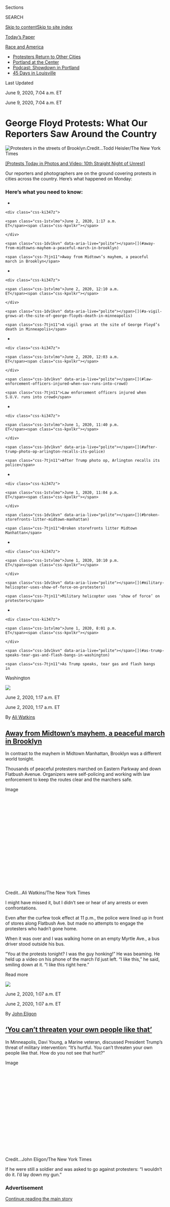 <div id="app">

<div>

<div>

<div>

<div class="NYTAppHideMasthead css-ri3gv3 e1suatyy0">

<div class="section css-ui9rw0 e1suatyy2">

<div class="css-eph4ug er09x8g0">

<div class="css-6n7j50">

</div>

<span class="css-1dv1kvn">Sections</span>

<div class="css-10488qs">

<span class="css-1dv1kvn">SEARCH</span>

</div>

[Skip to content](#site-content)[Skip to site
index](#site-index)

</div>

<div class="css-10698na e1huz5gh0">

</div>

</div>

<div id="masthead-bar-one" class="section hasLinks css-15hmgas e1csuq9d3">

<div class="css-uqyvli e1csuq9d0">

</div>

<div class="css-1uqjmks e1csuq9d1">

</div>

<div class="css-9e9ivx">

[](https://myaccount.nytimes.com/auth/login?response_type=cookie&client_id=vi)

</div>

<div class="css-1bvtpon e1csuq9d2">

[Today’s
Paper](https://www.nytimes.com/section/todayspaper)

</div>

</div>

</div>

</div>

<div data-aria-hidden="false">

<div id="site-content" data-role="main">

<div class="css-15bl40j">

<div id="styln-prism-menu-1590763508878" class="section interactive-content interactive-size-medium css-1ufzkuw" data-id="100000007163411">

<div class="css-17ih8de interactive-body" data-sourceid="100000007163411">

<div id="scroll-container" class="css-1gj85ro">

[<span class="styln-title-wrap"><span class="css-1pje3qr">Race
and</span><span class="css-1pje3qr">
America</span></span>](https://www.nytimes.com/news-event/george-floyd-protests-minneapolis-new-york-los-angeles)

  - [Protesters Return to Other
    Cities](https://www.nytimes.com/2020/07/26/us/protests-portland-seattle-trump.html)
  - [Portland at the
    Center](https://www.nytimes.com/2020/07/24/us/portland-oregon-protests-white-race.html)
  - [Podcast: Showdown in
    Portland](https://www.nytimes.com/2020/07/23/podcasts/the-daily/portland-protests.html)
  - [45 Days in
    Louisville](https://www.nytimes.com/interactive/2020/07/16/us/black-lives-matter-protests-louisville-breonna-taylor.html)

</div>

</div>

</div>

</div>

<div class="css-mj09ha">

<span>Last Updated <span class="css-vxcmzt"></span></span>

<div class="css-ki347z">

<span class="css-1656jku">June 9, 2020, 7:04 a.m.
ET</span><span class="css-xwx5dt"></span>

</div>

<span class="css-1dv1kvn" data-aria-live="polite">June 9, 2020, 7:04
a.m. ET</span>

</div>

<div class="css-ftdtgk">

<div class="css-1vkm6nb ehdk2mb0">

# George Floyd Protests: What Our Reporters Saw Around the Country

</div>

![<span class="css-16f3y1r e13ogyst0" data-aria-hidden="true">Protesters
in the streets of
Brooklyn.</span><span class="css-cnj6d5 e1z0qqy90" itemprop="copyrightHolder"><span class="css-1ly73wi e1tej78p0">Credit...</span><span>Todd
Heisler/The New York
Times</span></span>](https://static01.nyt.com/images/2020/07/01/nyregion/01blog-topNEW11/01blog-topNEW11-articleLarge.jpg?quality=75&auto=webp&disable=upscale)

[\[Protests Today in Photos and Video: 10th Straight Night of
Unrest\]](https://www.nytimes.com/live/2020/george-floyd-protests-photos-videos-06-04)

Our reporters and photographers are on the ground covering protests in
cities across the country. Here’s what happened on Monday:

</div>

<div id="feed-top" class="css-7pw99z">

</div>

### Here’s what you need to know:

  - 
    
    <div class="css-ki347z">
    
    <span class="css-1stvlmo">June 2, 2020, 1:17 a.m.
    ET</span><span class="css-kpxlkr"></span>
    
    </div>
    
    <span class="css-1dv1kvn" data-aria-live="polite"></span>[](#away-from-midtowns-mayhem-a-peaceful-march-in-brooklyn)
    
    <span class="css-7tjn11">Away from Midtown’s mayhem, a peaceful
    march in Brooklyn</span>

  - 
    
    <div class="css-ki347z">
    
    <span class="css-1stvlmo">June 2, 2020, 12:10 a.m.
    ET</span><span class="css-kpxlkr"></span>
    
    </div>
    
    <span class="css-1dv1kvn" data-aria-live="polite"></span>[](#a-vigil-grows-at-the-site-of-george-floyds-death-in-minneapolis)
    
    <span class="css-7tjn11">A vigil grows at the site of George Floyd’s
    death in Minneapolis</span>

  - 
    
    <div class="css-ki347z">
    
    <span class="css-1stvlmo">June 2, 2020, 12:03 a.m.
    ET</span><span class="css-kpxlkr"></span>
    
    </div>
    
    <span class="css-1dv1kvn" data-aria-live="polite"></span>[](#law-enforcement-officers-injured-when-suv-runs-into-crowd)
    
    <span class="css-7tjn11">Law enforcement officers injured when
    S.U.V. runs into crowd</span>

  - 
    
    <div class="css-ki347z">
    
    <span class="css-1stvlmo">June 1, 2020, 11:40 p.m.
    ET</span><span class="css-kpxlkr"></span>
    
    </div>
    
    <span class="css-1dv1kvn" data-aria-live="polite"></span>[](#after-trump-photo-op-arlington-recalls-its-police)
    
    <span class="css-7tjn11">After Trump photo op, Arlington recalls its
    police</span>

  - 
    
    <div class="css-ki347z">
    
    <span class="css-1stvlmo">June 1, 2020, 11:04 p.m.
    ET</span><span class="css-kpxlkr"></span>
    
    </div>
    
    <span class="css-1dv1kvn" data-aria-live="polite"></span>[](#broken-storefronts-litter-midtown-manhattan)
    
    <span class="css-7tjn11">Broken storefronts litter Midtown
    Manhattan</span>

  - 
    
    <div class="css-ki347z">
    
    <span class="css-1stvlmo">June 1, 2020, 10:10 p.m.
    ET</span><span class="css-kpxlkr"></span>
    
    </div>
    
    <span class="css-1dv1kvn" data-aria-live="polite"></span>[](#military-helicopter-uses-show-of-force-on-protesters)
    
    <span class="css-7tjn11">Military helicopter uses ‘show of force’ on
    protesters</span>

  - 
    
    <div class="css-ki347z">
    
    <span class="css-1stvlmo">June 1, 2020, 8:01 p.m.
    ET</span><span class="css-kpxlkr"></span>
    
    </div>
    
    <span class="css-1dv1kvn" data-aria-live="polite"></span>[](#as-trump-speaks-tear-gas-and-flash-bangs-in-washington)
    
    <span class="css-7tjn11">As Trump speaks, tear gas and flash bangs
    in
Washington</span>

<div class="live-blog-post css-1kiesrm" data-test-id="live-blog-post" data-source-id="100000007168996">

<div id="away-from-midtowns-mayhem-a-peaceful-march-in-brooklyn" class="css-608m5d">

</div>

<div class="css-j3uhc5">

<div class="css-9n2jq3">

[![](https://static01.nyt.com/images/2019/02/20/multimedia/author-ali-watkins/author-ali-watkins-thumbLarge.png)](https://www.nytimes.com/by/ali-watkins)

<div class="css-10cqhhq">

<span class="css-xtl8uk"></span>

<div class="css-ki347z">

<span class="css-1656jku">June 2, 2020, 1:17 a.m.
ET</span><span class="css-xwx5dt"></span>

</div>

<span class="css-1dv1kvn" data-aria-live="polite">June 2, 2020, 1:17
a.m. ET</span>

By [<span class="css-1baulvz last-byline" itemprop="name">Ali
Watkins</span>](https://www.nytimes.com/by/ali-watkins)

</div>

</div>

<div>

## [Away from Midtown’s mayhem, a peaceful march in Brooklyn](#away-from-midtowns-mayhem-a-peaceful-march-in-brooklyn)

</div>

</div>

In contrast to the mayhem in Midtown Manhattan, Brooklyn was a different
world tonight.

Thousands of peaceful protesters marched on Eastern Parkway and down
Flatbush Avenue. Organizers were self-policing and working with law
enforcement to keep the routes clear and the marchers
safe.

<div class="css-1xdhyk6 erfvjey0">

<span class="css-1ly73wi e1tej78p0">Image</span>

<div class="css-zjzyr8">

<div data-testid="lazyimage-container" style="height:279.0444444444444px">

</div>

</div>

</div>

<span class="css-cnj6d5 e1z0qqy90" itemprop="copyrightHolder"><span class="css-1ly73wi e1tej78p0">Credit...</span><span>Ali
Watkins/The New York Times</span></span>

<div class="css-1dv1kvn">

I might have missed it, but I didn’t see or hear of any arrests or even
confrontations.

Even after the curfew took effect at 11 p.m., the police were lined up
in front of stores along Flatbush Ave. but made no attempts to engage
the protesters who hadn’t gone home.

When it was over and I was walking home on an empty Myrtle Ave., a bus
driver stood outside his bus.

“You at the protests tonight? I was the guy honking\!” He was beaming.
He held up a video on his phone of the march I’d just left. “I like
this,” he said, smiling down at it. “I like this right here.”

</div>

Read
more

</div>

<div class="live-blog-post css-1kiesrm" data-test-id="live-blog-post" data-source-id="100000007168987">

<div id="you-cant-threaten-your-own-people-like-that" class="css-608m5d">

</div>

<div class="css-j3uhc5">

<div class="css-9n2jq3">

[![](https://static01.nyt.com/images/2018/06/12/multimedia/author-john-eligon/author-john-eligon-thumbLarge.png)](https://www.nytimes.com/by/john-eligon)

<div class="css-10cqhhq">

<span class="css-xtl8uk"></span>

<div class="css-ki347z">

<span class="css-1656jku">June 2, 2020, 1:07 a.m.
ET</span><span class="css-xwx5dt"></span>

</div>

<span class="css-1dv1kvn" data-aria-live="polite">June 2, 2020, 1:07
a.m. ET</span>

By [<span class="css-1baulvz last-byline" itemprop="name">John
Eligon</span>](https://www.nytimes.com/by/john-eligon)

</div>

</div>

<div>

## [‘You can’t threaten your own people like that’](#you-cant-threaten-your-own-people-like-that)

</div>

</div>

In Minneapolis, Davi Young, a Marine veteran, discussed President
Trump’s threat of military intervention: “It’s hurtful. You can’t
threaten your own people like that. How do you not see that
hurt?”

<div class="css-1xdhyk6 erfvjey0">

<span class="css-1ly73wi e1tej78p0">Image</span>

<div class="css-zjzyr8">

<div data-testid="lazyimage-container" style="height:257.77777777777777px">

</div>

</div>

</div>

<span class="css-cnj6d5 e1z0qqy90" itemprop="copyrightHolder"><span class="css-1ly73wi e1tej78p0">Credit...</span><span>John
Eligon/The New York Times</span></span>

If he were still a soldier and was asked to go against protesters: “I
wouldn’t do it. I’d lay down my gun.”

</div>

<div id="ad-0" class="css-4dvyd6">

<div class="css-142l3g4">

### Advertisement

[Continue reading the main
story](#after-dfp-ad-mid1)

<div id="dfp-ad-mid1" class="ad dfp-ad-mid1-wrapper" style="text-align:center;height:100%;display:block">

</div>

<div id="after-dfp-ad-mid1">

</div>

</div>

</div>

<div class="live-blog-post css-1kiesrm" data-test-id="live-blog-post" data-source-id="100000007168952">

<div id="birmingham-dismantles-a-confederate-monument" class="css-608m5d">

</div>

<div class="css-j3uhc5">

<div class="css-9n2jq3">

<span class="css-13xl2ke">![](https://static01.nyt.com/images/icons/t_logo_291_black.png)</span>

<div class="css-10cqhhq">

<span class="css-xtl8uk"></span>

<div class="css-ki347z">

<span class="css-1656jku">June 2, 2020, 12:58 a.m.
ET</span><span class="css-xwx5dt"></span>

</div>

<span class="css-1dv1kvn" data-aria-live="polite">June 2, 2020, 12:58
a.m. ET</span>

By [<span class="css-1baulvz last-byline" itemprop="name">Audra D. S.
Burch</span>](https://www.nytimes.com/by/audra-d-s-burch)

</div>

</div>

<div>

## [Birmingham dismantles a Confederate monument](#birmingham-dismantles-a-confederate-monument)

</div>

</div>

As the sun set on an extraordinary day of civil unrest across America,
the mayor of Birmingham, Ala., ordered the removal of a contentious
Confederate statue from a public park.

One day after dozens of protesters targeted the statue, the 115-year-old
[Confederate Soldiers & Sailors
Monument](https://www.al.com/news/2020/06/the-history-of-birmingham-monuments-damaged-during-george-floyd-protest.html)
in Linn Park, defacing and chipping away at its base, the mayor said it
would be removed. A large crane arrived shortly before 8 p.m., in the
final hours of Jefferson Davis Day, the state holiday in Alabama
honoring the Confederate leader.

<div class="css-nj25e3">

> After 4 hours,
> [@aldotcom](https://twitter.com/aldotcom?ref_src=twsrc%5Etfw)’s
> livestream of the removal of a Confederate monument in downtown
> [\#BirminghamAl](https://twitter.com/hashtag/BirminghamAl?src=hash&ref_src=twsrc%5Etfw)
> timed out.
> [@IanHoppe](https://twitter.com/IanHoppe?ref_src=twsrc%5Etfw) had to
> start a second one. Here’s the link,
> [\#Alabama](https://twitter.com/hashtag/Alabama?src=hash&ref_src=twsrc%5Etfw),
> <https://t.co/lp4ynFmAoV>
> 
> — KellyAnnScott (@KellyAnnScott)
> [June 2, 2020](https://twitter.com/KellyAnnScott/status/1267683591959580673?ref_src=twsrc%5Etfw)

</div>

<div class="css-1dv1kvn">

The statue has been at the center of a legal fight between the city and
the state’s attorney general’s office, with the city wanting it removed
but ultimately losing the battle. Still, Randall Woodfin, the mayor of
the majority black city, approved the removal on Monday in defiance of
the Alabama Monuments Preservation Act, setting the stage for another
showdown.

[*Read more
»*](https://www.nytimes.com/2020/06/02/us/george-floyd-birmingham-confederate-statue.html)

</div>

Read
more

</div>

<div class="live-blog-post css-1kiesrm" data-test-id="live-blog-post" data-source-id="100000007168944">

<div id="in-chicago-a-peaceful-march-and-few-police" class="css-608m5d">

</div>

<div class="css-j3uhc5">

<div class="css-9n2jq3">

[![](https://static01.nyt.com/images/2018/11/09/multimedia/author-julie-bosman/author-julie-bosman-thumbLarge.png)](https://www.nytimes.com/by/julie-bosman)

<div class="css-10cqhhq">

<span class="css-xtl8uk"></span>

<div class="css-ki347z">

<span class="css-1656jku">June 2, 2020, 12:35 a.m.
ET</span><span class="css-xwx5dt"></span>

</div>

<span class="css-1dv1kvn" data-aria-live="polite">June 2, 2020, 12:35
a.m. ET</span>

By [<span class="css-1baulvz last-byline" itemprop="name">Julie
Bosman</span>](https://www.nytimes.com/by/julie-bosman)

</div>

</div>

<div>

## [In Chicago, a peaceful march and few police](#in-chicago-a-peaceful-march-and-few-police)

</div>

</div>

Hundreds of Chicagoans joined a march that zigzagged for miles
throughout the North Side, passing Wrigley Field and eventually taking
over Lake Shore Drive.

<div class="css-nj25e3">

> Protest in Chicago turns into Lake Shore Drive, as marchers walk
> south. Police presence extremely light.
> [pic.twitter.com/yr0xGUsni2](https://t.co/yr0xGUsni2)
> 
> — Julie Bosman (@juliebosman)
> [June 2, 2020](https://twitter.com/juliebosman/status/1267642028466339841?ref_src=twsrc%5Etfw)

</div>

As they chanted George Floyd’s name, the protesters were cheered on by
people who dangled signs out of their windows in a show of support.
Chicago police stayed mostly out of sight, guiding the crowd down empty
streets but keeping a low profile.

<div class="css-1dv1kvn">

A citywide curfew beginning at 9 p.m. remained in effect as Chicago
officials tried to contain disorder and looting that has occurred for
several days.

Many demonstrators had heard of the vow by President Trump earlier
Monday to deploy the military if necessary.

“It’s upsetting to see our president make threats against people
exercising their First Amendment rights,” said Will Rogosin, 20, a
student at DePaul University. “If we can’t protest peacefully, what can
we do?”

“It doesn’t solve anything,” saidi Farai Madondo, 20, also a student.
“You’re not giving us any options.”

</div>

Read
more

</div>

<div class="live-blog-post css-1kiesrm" data-test-id="live-blog-post" data-source-id="100000007168918">

<div id="a-vigil-grows-at-the-site-of-george-floyds-death-in-minneapolis" class="css-608m5d">

</div>

<div class="css-j3uhc5">

<div class="css-9n2jq3">

[![](https://static01.nyt.com/images/2019/03/01/multimedia/author-jeffrey-furticella/author-jeffrey-furticella-thumbLarge.png)](https://www.nytimes.com/by/jeffrey-furticella)

<div class="css-10cqhhq">

<span class="css-xtl8uk"></span>

<div class="css-ki347z">

<span class="css-1656jku">June 2, 2020, 12:10 a.m.
ET</span><span class="css-xwx5dt"></span>

</div>

<span class="css-1dv1kvn" data-aria-live="polite">June 2, 2020, 12:10
a.m. ET</span>

By [<span class="css-1baulvz last-byline" itemprop="name">Jeffrey
Furticella</span>](https://www.nytimes.com/by/jeffrey-furticella)

</div>

</div>

<div>

## [A vigil grows at the site of George Floyd’s death in Minneapolis](#a-vigil-grows-at-the-site-of-george-floyds-death-in-minneapolis)

</div>

</div>

<div class="css-1xdhyk6 erfvjey0">

<span class="css-1ly73wi e1tej78p0">Image</span>

<div class="css-zjzyr8">

<div data-testid="lazyimage-container" style="height:271.9555555555556px">

</div>

</div>

</div>

<span class="css-cnj6d5 e1z0qqy90" itemprop="copyrightHolder"><span class="css-1ly73wi e1tej78p0">Credit...</span><span>Lucas
Jackson/Reuters</span></span>

<div class="css-1xdhyk6 erfvjey0">

<span class="css-1ly73wi e1tej78p0">Image</span>

<div class="css-zjzyr8">

<div data-testid="lazyimage-container" style="height:257.77777777777777px">

</div>

</div>

</div>

<span class="css-cnj6d5 e1z0qqy90" itemprop="copyrightHolder"><span class="css-1ly73wi e1tej78p0">Credit...</span><span>Lucas
Jackson/Reuters</span></span>

</div>

<div id="ad-1" class="css-4dvyd6">

<div class="css-142l3g4">

### Advertisement

[Continue reading the main
story](#after-dfp-ad-mid2)

<div id="dfp-ad-mid2" class="ad dfp-ad-mid2-wrapper" style="text-align:center;height:100%;display:block">

</div>

<div id="after-dfp-ad-mid2">

</div>

</div>

</div>

<div class="live-blog-post css-1kiesrm" data-test-id="live-blog-post" data-source-id="100000007168896">

<div id="law-enforcement-officers-injured-when-suv-runs-into-crowd" class="css-608m5d">

</div>

<div class="css-j3uhc5">

<div class="css-9n2jq3">

[![](https://static01.nyt.com/images/2019/07/25/reader-center/author-neil-vigdor/author-neil-vigdor-thumbLarge.png)](https://www.nytimes.com/by/neil-vigdor)

<div class="css-10cqhhq">

<span class="css-xtl8uk"></span>

<div class="css-ki347z">

<span class="css-1656jku">June 2, 2020, 12:03 a.m.
ET</span><span class="css-xwx5dt"></span>

</div>

<span class="css-1dv1kvn" data-aria-live="polite">June 2, 2020, 12:03
a.m. ET</span>

By [<span class="css-1baulvz last-byline" itemprop="name">Neil
Vigdor</span>](https://www.nytimes.com/by/neil-vigdor)

</div>

</div>

<div>

## [Law enforcement officers injured when S.U.V. runs into crowd](#law-enforcement-officers-injured-when-suv-runs-into-crowd)

</div>

</div>

The driver of an S.U.V. barreled through a line of law enforcement
officers in riot gear in Buffalo, injuring two of them in a
confrontation that was caught on video, authorities said.

<div class="css-nj25e3">

> Just happened: a protest in a car run over a group of cops in Buffalo
> NY...Some of them might be
> dead  
>   
> [\#BlackLivesMatter](https://twitter.com/hashtag/BlackLivesMatter?src=hash&ref_src=twsrc%5Etfw)
> [\#protests2020](https://twitter.com/hashtag/protests2020?src=hash&ref_src=twsrc%5Etfw)
> [pic.twitter.com/UraxbRhMuV](https://t.co/UraxbRhMuV)
> 
> — Yousef NH (@YousefNH2)
> [June 2, 2020](https://twitter.com/YousefNH2/status/1267637687554650112?ref_src=twsrc%5Etfw)

</div>

One of those injured was a Buffalo police officer and the other was a
member of the New York State Police, according to Mark Poloncarz, the
Erie County executive, who, along with a spokesman for the mayor, said
that both officers were in stable condition. The driver and the
passengers in the S.U.V. were taken into custody, Poloncarz wrote on
Twitter.

</div>

<div class="live-blog-post css-1kiesrm" data-test-id="live-blog-post" data-source-id="100000007168889">

<div id="photos-atlanta-police-crack-down-on-protests" class="css-608m5d">

</div>

<div class="css-j3uhc5">

<div class="css-9n2jq3">

[![](https://static01.nyt.com/images/2019/03/01/multimedia/author-jeffrey-furticella/author-jeffrey-furticella-thumbLarge.png)](https://www.nytimes.com/by/jeffrey-furticella)

<div class="css-10cqhhq">

<span class="css-xtl8uk"></span>

<div class="css-ki347z">

<span class="css-1656jku">June 1, 2020, 11:52 p.m.
ET</span><span class="css-xwx5dt"></span>

</div>

<span class="css-1dv1kvn" data-aria-live="polite">June 1, 2020, 11:52
p.m. ET</span>

By [<span class="css-1baulvz last-byline" itemprop="name">Jeffrey
Furticella</span>](https://www.nytimes.com/by/jeffrey-furticella)

</div>

</div>

<div>

## [Photos: Atlanta police crack down on protests](#photos-atlanta-police-crack-down-on-protests)

</div>

</div>

<div class="css-1xdhyk6 erfvjey0">

<span class="css-1ly73wi e1tej78p0">Image</span>

<div class="css-zjzyr8">

<div data-testid="lazyimage-container" style="height:257.77777777777777px">

</div>

</div>

</div>

<span class="css-cnj6d5 e1z0qqy90" itemprop="copyrightHolder"><span class="css-1ly73wi e1tej78p0">Credit...</span><span>John
Bazemore/Associated
Press</span></span>

<div class="css-1xdhyk6 erfvjey0">

<span class="css-1ly73wi e1tej78p0">Image</span>

<div class="css-zjzyr8">

<div data-testid="lazyimage-container" style="height:257.77777777777777px">

</div>

</div>

</div>

<span class="css-cnj6d5 e1z0qqy90" itemprop="copyrightHolder"><span class="css-1ly73wi e1tej78p0">Credit...</span><span>Dustin
Chambers/Reuters</span></span>

<div class="css-1xdhyk6 erfvjey0">

<span class="css-1ly73wi e1tej78p0">Image</span>

<div class="css-zjzyr8">

<div data-testid="lazyimage-container" style="height:257.77777777777777px">

</div>

</div>

</div>

<span class="css-cnj6d5 e1z0qqy90" itemprop="copyrightHolder"><span class="css-1ly73wi e1tej78p0">Credit...</span><span>Dustin
Chambers/Reuters</span></span>

</div>

<div class="live-blog-post css-1kiesrm" data-test-id="live-blog-post" data-source-id="100000007168852">

<div id="crowds-grow-in-brooklyn-despite-curfew" class="css-608m5d">

</div>

<div class="css-j3uhc5">

<div class="css-9n2jq3">

[![](https://static01.nyt.com/images/2018/02/16/multimedia/author-andy-newman/author-andy-newman-thumbLarge.jpg)](https://www.nytimes.com/by/andy-newman)

<div class="css-10cqhhq">

<span class="css-xtl8uk"></span>

<div class="css-ki347z">

<span class="css-1656jku">June 1, 2020, 11:45 p.m.
ET</span><span class="css-xwx5dt"></span>

</div>

<span class="css-1dv1kvn" data-aria-live="polite">June 1, 2020, 11:45
p.m. ET</span>

By [<span class="css-1baulvz last-byline" itemprop="name">Andy
Newman</span>](https://www.nytimes.com/by/andy-newman)

</div>

</div>

<div>

## [Crowds grow in Brooklyn despite curfew](#crowds-grow-in-brooklyn-despite-curfew)

</div>

</div>

![<span class="css-cch8ym"><span class="css-1dv1kvn">Credit</span><span class="css-cnj6d5 e1z0qqy90" itemprop="copyrightHolder"><span class="css-1ly73wi e1tej78p0">Credit...</span><span>Andy
Newman/The New York
Times</span></span></span>](https://static01.nyt.com/images/2020/06/01/video/01vid-monday-protest-andynewman-still/01vid-monday-protest-andynewman-still-threeByTwoMediumAt2X-v2.jpg)

More and more people are showing up at Barclays Center in Brooklyn. It’s
well after curfew but there are more than 200 people on Atlantic Avenue
chanting “hands up don’t shoot\!”

</div>

<div id="ad-2" class="css-4dvyd6">

<div class="css-142l3g4">

### Advertisement

[Continue reading the main
story](#after-dfp-ad-mid3)

<div id="dfp-ad-mid3" class="ad dfp-ad-mid3-wrapper" style="text-align:center;height:100%;display:block">

</div>

<div id="after-dfp-ad-mid3">

</div>

</div>

</div>

<div class="live-blog-post css-1kiesrm" data-test-id="live-blog-post" data-source-id="100000007168872">

<div id="in-minneapolis-a-confrontation-looms" class="css-608m5d">

</div>

<div class="css-j3uhc5">

<div class="css-9n2jq3">

[![](https://static01.nyt.com/images/2018/06/12/multimedia/author-john-eligon/author-john-eligon-thumbLarge.png)](https://www.nytimes.com/by/john-eligon)

<div class="css-10cqhhq">

<span class="css-xtl8uk"></span>

<div class="css-ki347z">

<span class="css-1656jku">June 1, 2020, 11:41 p.m.
ET</span><span class="css-xwx5dt"></span>

</div>

<span class="css-1dv1kvn" data-aria-live="polite">June 1, 2020, 11:41
p.m. ET</span>

By [<span class="css-1baulvz last-byline" itemprop="name">John
Eligon</span>](https://www.nytimes.com/by/john-eligon)

</div>

</div>

<div>

## [In Minneapolis, a confrontation looms](#in-minneapolis-a-confrontation-looms)

</div>

</div>

About 10:15 p.m., 15 minutes after curfew, a peaceful crowd gathered at
the Minneapolis site where George Floyd was killed began running toward
flashing lights in the distance, saying that they won’t back down from
the police.

They barricaded all of the streets around the site to keep the police
away. Now they are all back in an intersection just waiting for what
comes
next.

![<span class="css-cch8ym"><span class="css-1dv1kvn">Credit</span><span class="css-cnj6d5 e1z0qqy90" itemprop="copyrightHolder"><span class="css-1ly73wi e1tej78p0">Credit...</span><span>John
Eligon/The New York
Times</span></span></span>](https://static01.nyt.com/images/2020/07/01/video/01vid-monday-protest-john-eligon-still/01vid-monday-protest-john-eligon-still-threeByTwoMediumAt2X-v2.jpg)

</div>

<div class="live-blog-post css-1kiesrm" data-test-id="live-blog-post" data-source-id="100000007168867">

<div id="after-trump-photo-op-arlington-recalls-its-police" class="css-608m5d">

</div>

<div class="css-j3uhc5">

<div class="css-9n2jq3">

[![](https://static01.nyt.com/images/2018/02/16/multimedia/author-katie-benner/author-katie-benner-thumbLarge-v2.png)](https://www.nytimes.com/by/katie-benner)

<div class="css-10cqhhq">

<span class="css-xtl8uk"></span>

<div class="css-ki347z">

<span class="css-1656jku">June 1, 2020, 11:40 p.m.
ET</span><span class="css-xwx5dt"></span>

</div>

<span class="css-1dv1kvn" data-aria-live="polite">June 1, 2020, 11:40
p.m. ET</span>

By [<span class="css-1baulvz last-byline" itemprop="name">Katie
Benner</span>](https://www.nytimes.com/by/katie-benner)

</div>

</div>

<div>

## [After Trump photo op, Arlington recalls its police](#after-trump-photo-op-arlington-recalls-its-police)

</div>

</div>

Police officers from Arlington County, Va., were told to immediately
leave Washington after law enforcement officers fired canisters of tear
gas into a crowd of peaceful protesters so that President Trump could
walk to a nearby church and be photographed holding a bible, according
to the Arlington County Board.

Arlington police had been deployed to Washington as part of a mutual aid
agreement with the Secret Service, the Park Police, Washington
Metropolitan Police, the National Guard and
others.

<div class="css-1xdhyk6 erfvjey0">

<span class="css-1ly73wi e1tej78p0">Image</span>

<div class="css-zjzyr8">

<div data-testid="lazyimage-container" style="height:257.77777777777777px">

</div>

</div>

</div>

<span class="css-cnj6d5 e1z0qqy90" itemprop="copyrightHolder"><span class="css-1ly73wi e1tej78p0">Credit...</span><span>Erin
Schaff/The New York Times</span></span>

<div class="css-1dv1kvn">

“At the direction of the County Board, County Manager and Police Chief,
all A.C.P.D. officers left the District of Columbia at 8:30 tonight,”
the county said in a statement. “The County is re-evaluating the
agreements that allowed our officers to be put in a compromising
position that endangered their health and safety, and that of the people
around them, for a purpose not worthy of our mutual aid obligations.”

“Appalled mutual aid agreement abused to endanger their and others
safety for a photo op,” Libby Garvey, a county board member, said on
Twitter.

<div class="css-nj25e3">

> We ordered
> [@ArlingtonVaPD](https://twitter.com/ArlingtonVaPD?ref_src=twsrc%5Etfw)
> to immediately leave DC. Appalled mutual aid agreement abused to
> endanger their and others safety for a photo op.
> 
> — Libby Garvey (@libbygarvey)
> [June 2, 2020](https://twitter.com/libbygarvey/status/1267621740248776711?ref_src=twsrc%5Etfw)

</div>

</div>

Read
more

</div>

<div class="live-blog-post css-1kiesrm" data-test-id="live-blog-post" data-source-id="100000007168870">

<div id="start-making-arrests" class="css-608m5d">

</div>

<div class="css-j3uhc5">

<div class="css-9n2jq3">

[![](https://static01.nyt.com/images/2018/02/20/multimedia/author-ashley-southall/author-ashley-southall-thumbLarge.jpg)](https://www.nytimes.com/by/ashley-southall)

<div class="css-10cqhhq">

<span class="css-xtl8uk"></span>

<div class="css-ki347z">

<span class="css-1656jku">June 1, 2020, 11:37 p.m.
ET</span><span class="css-xwx5dt"></span>

</div>

<span class="css-1dv1kvn" data-aria-live="polite">June 1, 2020, 11:37
p.m. ET</span>

By [<span class="css-1baulvz last-byline" itemprop="name">Ashley
Southall</span>](https://www.nytimes.com/by/ashley-southall)

</div>

</div>

<div>

## [‘Start making arrests’](#start-making-arrests)

</div>

</div>

A pivotal moment here in New York.

“Start making arrests,” a police commander just said over the radio
toward groups of protesters in Times Square in violation of curfew.
“Don’t let them get away. Don’t let them get away.”

The group he is referring to is a group of about 300 to 400 people
moving north on 8th Avenue near 43rd Street.

</div>

<div id="ad-3" class="css-4dvyd6">

<div class="css-142l3g4">

### Advertisement

[Continue reading the main
story](#after-dfp-ad-mid4)

<div id="dfp-ad-mid4" class="ad dfp-ad-mid4-wrapper" style="text-align:center;height:100%;display:block">

</div>

<div id="after-dfp-ad-mid4">

</div>

</div>

</div>

<div class="live-blog-post css-1kiesrm" data-test-id="live-blog-post" data-source-id="100000007168832">

<div id="new-yorks-first-curfew-in-more-than-70-years-begins" class="css-608m5d">

</div>

<div class="css-j3uhc5">

<div class="css-9n2jq3">

[![](https://static01.nyt.com/images/2019/04/03/multimedia/author-matt-stevens/author-matt-stevens-thumbLarge.png)](https://www.nytimes.com/by/matt-stevens)

<div class="css-10cqhhq">

<span class="css-xtl8uk"></span>

<div class="css-ki347z">

<span class="css-1656jku">June 1, 2020, 11:12 p.m.
ET</span><span class="css-xwx5dt"></span>

</div>

<span class="css-1dv1kvn" data-aria-live="polite">June 1, 2020, 11:12
p.m. ET</span>

By [<span class="css-1baulvz last-byline" itemprop="name">Matt
Stevens</span>](https://www.nytimes.com/by/matt-stevens)

</div>

</div>

<div>

## [New York’s first curfew in more than 70 years begins](#new-yorks-first-curfew-in-more-than-70-years-begins)

</div>

</div>

A citywide curfew went into effect minutes ago at 11 p.m., the first
time the city has such a curfew in over 70
years.

<div class="css-1xdhyk6 erfvjey0">

<span class="css-1ly73wi e1tej78p0">Image</span>

<div class="css-zjzyr8">

<div data-testid="lazyimage-container" style="height:257.77777777777777px">

</div>

</div>

</div>

<span class="css-cnj6d5 e1z0qqy90" itemprop="copyrightHolder"><span class="css-1ly73wi e1tej78p0">Credit...</span><span>Demetrius
Freeman for The New York Times</span></span>

While large peaceful protests happened earlier in the night in Astoria,
Queens, in Brooklyn and Lower Manhattan, Midtown Manhattan has been hit
by a rash of looting and smashed shop windows.

A Coach store on 44th Street was cleaned out. The front door was
completely smashed. Shelves were empty. “They did it so fast,” said one
police officer as she entered.

<div class="css-1dv1kvn">

“Great job, guys,” deadpanned another as a group of officers approached.

A couple blocks north, between 46th and 47th, an AT\&T store was also
cleaned out. Two young black men sat in handcuffs in front of the store
amid specks of glass. Officers milled around outside, chatting in
stupefaction. One snapped a photo of the scene with his smartphone.

[Read more on the unrest in New
York](https://www.nytimes.com/2020/06/01/nyregion/nyc-protests-george-floyd.html).

</div>

Read
more

</div>

<div class="live-blog-post css-1kiesrm" data-test-id="live-blog-post" data-source-id="100000007168834">

<div id="broken-storefronts-litter-midtown-manhattan" class="css-608m5d">

</div>

<div class="css-j3uhc5">

<div class="css-9n2jq3">

[![](https://static01.nyt.com/images/2019/11/22/reader-center/author-christina-goldbaum/author-christina-goldbaum-thumbLarge.png)](https://www.nytimes.com/by/christina-goldbaum)

<div class="css-10cqhhq">

<span class="css-xtl8uk"></span>

<div class="css-ki347z">

<span class="css-1656jku">June 1, 2020, 11:04 p.m.
ET</span><span class="css-xwx5dt"></span>

</div>

<span class="css-1dv1kvn" data-aria-live="polite">June 1, 2020, 11:04
p.m. ET</span>

By [<span class="css-1baulvz last-byline" itemprop="name">Christina
Goldbaum</span>](https://www.nytimes.com/by/christina-goldbaum)

</div>

</div>

<div>

## [Broken storefronts litter Midtown Manhattan](#broken-storefronts-litter-midtown-manhattan)

</div>

</div>

There are quite a few broken storefronts here in Midtown Manhattan,
where looters struck before curfew. This is the Urban Outfitters store
on the corner of 35th St. and
Broadway.

<div class="css-1xdhyk6 erfvjey0">

<span class="css-1ly73wi e1tej78p0">Image</span>

<div class="css-zjzyr8">

<div data-testid="lazyimage-container" style="height:257.77777777777777px">

</div>

</div>

</div>

<span class="css-cnj6d5 e1z0qqy90" itemprop="copyrightHolder"><span class="css-1ly73wi e1tej78p0">Credit...</span><span>Demetrius
Freeman for The New York
Times</span></span>

</div>

<div class="live-blog-post css-1kiesrm" data-test-id="live-blog-post" data-source-id="100000007168801">

<div id="biden-and-clinton-condemn-trumps-photo-op-at-church" class="css-608m5d">

</div>

<div class="css-j3uhc5">

<div class="css-9n2jq3">

<span class="css-13xl2ke">![](https://static01.nyt.com/images/icons/t_logo_291_black.png)</span>

<div class="css-10cqhhq">

<span class="css-xtl8uk"></span>

<div class="css-ki347z">

<span class="css-1656jku">June 1, 2020, 10:37 p.m.
ET</span><span class="css-xwx5dt"></span>

</div>

<span class="css-1dv1kvn" data-aria-live="polite">June 1, 2020, 10:37
p.m. ET</span>

<span class="css-1baulvz last-byline" itemprop="name">The New York
Times</span>

</div>

</div>

<div>

## [Biden and Clinton condemn Trump’s photo op at church](#biden-and-clinton-condemn-trumps-photo-op-at-church)

</div>

</div>

Democratic political leaders wasted no time in condemning President
Trump’s photo op at St. John’s Episcopal Church in Washington, for which
hundreds of peaceful protesters were cleared out with tear gas.

In a tweet, Joe Biden, Trump’s rival in November’s election, attacked
the president for “using the American military against the American
people” in order to set up a photo for himself.

Hillary Clinton characterized the situation as “a horrifying use of
presidential power against our own citizens.

<div class="css-nj25e3">

> Tonight the President of the United States used the American military
> to shoot peaceful protestors with rubber bullets & tear gas them.  
>   
> For a photo op.  
>   
> This is a horrifying use of presidential power against our own
> citizens, & has no place anywhere, let alone in America. Vote.
> 
> — Hillary Clinton (@HillaryClinton)
> [June 2, 2020](https://twitter.com/HillaryClinton/status/1267642131998441473?ref_src=twsrc%5Etfw)

</div>

</div>

<div>

</div>

<div id="ad-4" class="css-4dvyd6">

<div class="css-142l3g4">

### Advertisement

[Continue reading the main
story](#after-dfp-ad-mid5)

<div id="dfp-ad-mid5" class="ad dfp-ad-mid5-wrapper" style="text-align:center;height:100%;display:block">

</div>

<div id="after-dfp-ad-mid5">

</div>

</div>

</div>

<div class="live-blog-post css-1kiesrm" data-test-id="live-blog-post" data-source-id="100000007168798">

<div id="dallas-judge-allows-courthouse-protest-to-continue-despite-curfew" class="css-608m5d">

</div>

<div class="css-j3uhc5">

<div class="css-9n2jq3">

<span class="css-13xl2ke">![](https://static01.nyt.com/images/icons/t_logo_291_black.png)</span>

<div class="css-10cqhhq">

<span class="css-xtl8uk"></span>

<div class="css-ki347z">

<span class="css-1656jku">June 1, 2020, 10:32 p.m.
ET</span><span class="css-xwx5dt"></span>

</div>

<span class="css-1dv1kvn" data-aria-live="polite">June 1, 2020, 10:32
p.m. ET</span>

By <span class="css-1baulvz last-byline" itemprop="name">Marina Trahan
Martinez</span>

</div>

</div>

<div>

## [Dallas judge allows courthouse protest to continue despite curfew](#dallas-judge-allows-courthouse-protest-to-continue-despite-curfew)

</div>

</div>

Despite a local curfew of 7 p.m., Dallas County Judge Clay Jenkins has
allowed peaceful protests to continue until 10 p.m. local time on the
county courthouse property, of which he has
jurisdiction.

<div class="css-1xdhyk6 erfvjey0">

<span class="css-1ly73wi e1tej78p0">Image</span>

<div class="css-zjzyr8">

<div data-testid="lazyimage-container" style="height:258.4222222222222px">

</div>

</div>

</div>

<span class="css-16f3y1r e13ogyst0" data-aria-hidden="true">Protesters
moved from the Dallas Police headquarters to the area outside the Frank
Crowley Courts Building on Monday in order to evade city
jurisdiction.</span><span class="css-cnj6d5 e1z0qqy90" itemprop="copyrightHolder"><span class="css-1ly73wi e1tej78p0">Credit...</span><span>Pool
photo by Smiley N. Pool</span></span>

Jenkins cautioned that if protesters left the property to march into
downtown, where the 7 p.m. curfew remains in effect, that they will
likely be arrested by Dallas Police.

“I support peaceful protest and radical transformation,” he
said.

</div>

<div class="live-blog-post css-1kiesrm" data-test-id="live-blog-post" data-source-id="100000007168763">

<div id="military-helicopter-uses-show-of-force-on-protesters" class="css-608m5d">

</div>

<div class="css-j3uhc5">

<div class="css-9n2jq3">

[![](https://static01.nyt.com/images/2018/07/12/multimedia/author-thomas-gibbons-neff/author-thomas-gibbons-neff-thumbLarge.png)](https://www.nytimes.com/by/thomas-gibbons-neff)

<div class="css-10cqhhq">

<span class="css-xtl8uk"></span>

<div class="css-ki347z">

<span class="css-1656jku">June 1, 2020, 10:10 p.m.
ET</span><span class="css-xwx5dt"></span>

</div>

<span class="css-1dv1kvn" data-aria-live="polite">June 1, 2020, 10:10
p.m. ET</span>

By [<span class="css-1baulvz last-byline" itemprop="name">Thomas
Gibbons-Neff</span>](https://www.nytimes.com/by/thomas-gibbons-neff)

</div>

</div>

<div>

## [Military helicopter uses ‘show of force’ on protesters](#military-helicopter-uses-show-of-force-on-protesters)

</div>

</div>

As scores of protesters made their way into Washington D.C’s Chinatown
district, a Lakota helicopter with U.S. Army markings descended to
rooftop level, kicking up dirt, debris and snapping trees that narrowly
missed several people. The maneuver, often conducted by low flying jets
in combat zones to scare away insurgents, is known as a show of
force.

![<span class="css-cch8ym"><span class="css-1dv1kvn">Credit</span><span class="css-cnj6d5 e1z0qqy90" itemprop="copyrightHolder"><span class="css-1ly73wi e1tej78p0">Credit...</span><span>Zolan
Kanno-Youngs/The New York
Times</span></span></span>](https://static01.nyt.com/images/2020/06/01/video/01vid-chopper-square/01vid-chopper-square-mediumSquareAt3X-v4.jpg)

In this case it was successful. The crowd quickly dispersed into
surrounding blocks, and minutes later the helicopters returned for
another
pass.

<div class="css-1xdhyk6 erfvjey0">

<span class="css-1ly73wi e1tej78p0">Image</span>

<div class="css-zjzyr8">

<div data-testid="lazyimage-container" style="height:257.77777777777777px">

</div>

</div>

</div>

<span class="css-16f3y1r e13ogyst0" data-aria-hidden="true">A man had
tear gas washed off of his face by a fellow protester during the
demonstrations in Washington D.C. on
Monday.</span><span class="css-cnj6d5 e1z0qqy90" itemprop="copyrightHolder"><span class="css-1ly73wi e1tej78p0">Credit...</span><span>Erin
Schaff/The New York
Times</span></span>

</div>

<div class="live-blog-post css-1kiesrm" data-test-id="live-blog-post" data-source-id="100000007168736">

<div id="in-los-angeles-a-peaceful-protest-breaks-into-mayhem" class="css-608m5d">

</div>

<div class="css-j3uhc5">

<div class="css-9n2jq3">

<span class="css-13xl2ke">![](https://static01.nyt.com/images/icons/t_logo_291_black.png)</span>

<div class="css-10cqhhq">

<span class="css-xtl8uk"></span>

<div class="css-ki347z">

<span class="css-1656jku">June 1, 2020, 9:52 p.m.
ET</span><span class="css-xwx5dt"></span>

</div>

<span class="css-1dv1kvn" data-aria-live="polite">June 1, 2020, 9:52
p.m. ET</span>

By <span class="css-1baulvz last-byline" itemprop="name">Adam
Popescu</span>

</div>

</div>

<div>

## [In Los Angeles, a peaceful protest breaks into mayhem](#in-los-angeles-a-peaceful-protest-breaks-into-mayhem)

</div>

</div>

<div class="css-1xdhyk6 erfvjey0">

<span class="css-1ly73wi e1tej78p0">Image</span>

<div class="css-zjzyr8">

<div data-testid="lazyimage-container" style="height:257.77777777777777px">

</div>

</div>

</div>

<span class="css-16f3y1r e13ogyst0" data-aria-hidden="true">Police
arrested an alleged looter in Los
Angeles.</span><span class="css-cnj6d5 e1z0qqy90" itemprop="copyrightHolder"><span class="css-1ly73wi e1tej78p0">Credit...</span><span>Robyn
Beck/Agence France-Presse — Getty Images</span></span>

At dusk in Los Angeles, a massive gathering marched down Hollywood and
Sunset Boulevards. Law enforcement gave the group a wide berth and
things also seemed peaceful.

But as the 6 p.m. curfew took effect, groups peeled off, targeting the
Gower Gulch shopping complex, smashing windows of the Kabob Daddy
restaurant, ripping plywood off of a T-Mobile store and a Rite-Aid.

Then the frenzy began, with men and women in masks, some carrying
skateboards, others documenting the events on smartphones, moving in and
out of the stores with items under their arms. Officers quickly
descended on the scene en masse as the majority of the mob fled, many in
vehicles, indicating coordination.

</div>

<div id="ad-5" class="css-4dvyd6">

<div class="css-142l3g4">

### Advertisement

[Continue reading the main
story](#after-dfp-ad-mid6)

<div id="dfp-ad-mid6" class="ad dfp-ad-mid6-wrapper" style="text-align:center;height:100%;display:block">

</div>

<div id="after-dfp-ad-mid6">

</div>

</div>

</div>

<div class="live-blog-post css-1kiesrm" data-test-id="live-blog-post" data-source-id="100000007168740">

<div id="protesters-take-a-knee-outside-nypd-precinct" class="css-608m5d">

</div>

<div class="css-j3uhc5">

<div class="css-9n2jq3">

[![](https://static01.nyt.com/images/2019/11/22/reader-center/author-christina-goldbaum/author-christina-goldbaum-thumbLarge.png)](https://www.nytimes.com/by/christina-goldbaum)

<div class="css-10cqhhq">

<span class="css-xtl8uk"></span>

<div class="css-ki347z">

<span class="css-1656jku">June 1, 2020, 9:50 p.m.
ET</span><span class="css-xwx5dt"></span>

</div>

<span class="css-1dv1kvn" data-aria-live="polite">June 1, 2020, 9:50
p.m. ET</span>

By [<span class="css-1baulvz last-byline" itemprop="name">Christina
Goldbaum</span>](https://www.nytimes.com/by/christina-goldbaum)

</div>

</div>

<div>

## [Protesters take a knee outside N.Y.P.D. precinct](#protesters-take-a-knee-outside-nypd-precinct)

</div>

</div>

Outside the 7th Precinct building in New York, a group of roughly 1,000
protesters gathered as two dozen police with batons and helmets stood
behind a metal barricade. The crowd proceeded to take a
knee.

<div class="css-1xdhyk6 erfvjey0">

<span class="css-1ly73wi e1tej78p0">Image</span>

<div class="css-zjzyr8">

<div data-testid="lazyimage-container" style="height:257.77777777777777px">

</div>

</div>

</div>

<span class="css-cnj6d5 e1z0qqy90" itemprop="copyrightHolder"><span class="css-1ly73wi e1tej78p0">Credit...</span><span>Christina
Goldbaum/The New York
Times</span></span>

</div>

<div class="live-blog-post css-1kiesrm" data-test-id="live-blog-post" data-source-id="100000007168707">

<div id="police-confront-protesters-in-front-of-radio-city-music-hall" class="css-608m5d">

</div>

<div class="css-j3uhc5">

<div class="css-9n2jq3">

[![](https://static01.nyt.com/images/2018/10/22/multimedia/author-liam-stack/author-liam-stack-thumbLarge.png)](https://www.nytimes.com/by/liam-stack)

<div class="css-10cqhhq">

<span class="css-xtl8uk"></span>

<div class="css-ki347z">

<span class="css-1656jku">June 1, 2020, 9:27 p.m.
ET</span><span class="css-xwx5dt"></span>

</div>

<span class="css-1dv1kvn" data-aria-live="polite">June 1, 2020, 9:27
p.m. ET</span>

By [<span class="css-1baulvz last-byline" itemprop="name">Liam
Stack</span>](https://www.nytimes.com/by/liam-stack)

</div>

</div>

<div>

## [Police confront protesters in front of Radio City Music Hall](#police-confront-protesters-in-front-of-radio-city-music-hall)

</div>

</div>

![<span class="css-cch8ym"><span class="css-1dv1kvn">Credit</span></span>](https://static01.nyt.com/images/2020/06/01/video/01vid-bursst-monday-protests-liamstack-radiocity-still/01vid-bursst-monday-protests-liamstack-radiocity-still-videoSixteenByNineJumbo1600-v2.jpg)

Police officers have a large group of protesters cordoned off in front
of Radio City Music Hall. A prisoner transport bus has just arrived, and
arrests seem likely. I’ve seen a few officers with their badges/numbers
covered up with surgical
masks.

</div>

<div class="live-blog-post css-1kiesrm" data-test-id="live-blog-post" data-source-id="100000007168687">

<div id="tension-is-high-in-washington" class="css-608m5d">

</div>

<div class="css-j3uhc5">

<div class="css-9n2jq3">

[![](https://static01.nyt.com/images/2019/03/01/multimedia/author-jeffrey-furticella/author-jeffrey-furticella-thumbLarge.png)](https://www.nytimes.com/by/jeffrey-furticella)

<div class="css-10cqhhq">

<span class="css-xtl8uk"></span>

<div class="css-ki347z">

<span class="css-1656jku">June 1, 2020, 9:19 p.m.
ET</span><span class="css-xwx5dt"></span>

</div>

<span class="css-1dv1kvn" data-aria-live="polite">June 1, 2020, 9:19
p.m. ET</span>

By [<span class="css-1baulvz last-byline" itemprop="name">Jeffrey
Furticella</span>](https://www.nytimes.com/by/jeffrey-furticella)

</div>

</div>

<div>

## [Tension is high in Washington](#tension-is-high-in-washington)

</div>

</div>

<div class="css-1xdhyk6 erfvjey0">

<span class="css-1ly73wi e1tej78p0">Image</span>

<div class="css-zjzyr8">

<div data-testid="lazyimage-container" style="height:257.77777777777777px">

</div>

</div>

</div>

<span class="css-cnj6d5 e1z0qqy90" itemprop="copyrightHolder"><span class="css-1ly73wi e1tej78p0">Credit...</span><span>Erin
Schaff/The New York
Times</span></span>

<div class="css-1xdhyk6 erfvjey0">

<span class="css-1ly73wi e1tej78p0">Image</span>

<div class="css-zjzyr8">

<div data-testid="lazyimage-container" style="height:234.57777777777775px">

</div>

</div>

</div>

<span class="css-cnj6d5 e1z0qqy90" itemprop="copyrightHolder"><span class="css-1ly73wi e1tej78p0">Credit...</span><span>Doug
Mills/The New York Times</span></span>

The police and protesters have crowded the streets in Washington and
President Trump was seen walking from the White House to St. John’s
Church, which was damaged during the protests on
Sunday.

<div class="css-1xdhyk6 erfvjey0">

<span class="css-1ly73wi e1tej78p0">Image</span>

<div class="css-zjzyr8">

<div data-testid="lazyimage-container" style="height:257.77777777777777px">

</div>

</div>

</div>

<span class="css-cnj6d5 e1z0qqy90" itemprop="copyrightHolder"><span class="css-1ly73wi e1tej78p0">Credit...</span><span>Erin
Schaff/The New York Times</span></span>

</div>

<div>

</div>

</div>

## Site Index

<div>

</div>

## Site Information Navigation

  - [© <span>2020</span> <span>The New York Times
    Company</span>](https://help.nytimes.com/hc/en-us/articles/115014792127-Copyright-notice)

<!-- end list -->

  - [NYTCo](https://www.nytco.com/)
  - [Contact
    Us](https://help.nytimes.com/hc/en-us/articles/115015385887-Contact-Us)
  - [Work with us](https://www.nytco.com/careers/)
  - [Advertise](https://nytmediakit.com/)
  - [T Brand Studio](http://www.tbrandstudio.com/)
  - [Your Ad
    Choices](https://www.nytimes.com/privacy/cookie-policy#how-do-i-manage-trackers)
  - [Privacy](https://www.nytimes.com/privacy)
  - [Terms of
    Service](https://help.nytimes.com/hc/en-us/articles/115014893428-Terms-of-service)
  - [Terms of
    Sale](https://help.nytimes.com/hc/en-us/articles/115014893968-Terms-of-sale)
  - [Site
    Map](https://spiderbites.nytimes.com)
  - [Help](https://help.nytimes.com/hc/en-us)
  - [Subscriptions](https://www.nytimes.com/subscription?campaignId=37WXW)

</div>

</div>

</div>

</div>
